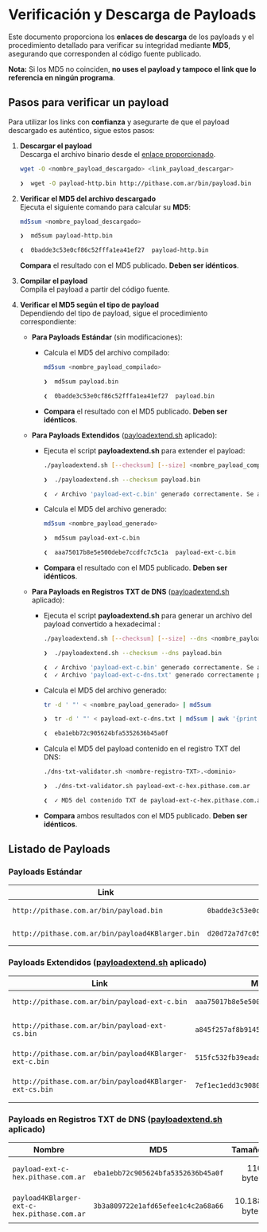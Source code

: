 # Verificación y Descarga de Payloads

Este documento proporciona los **enlaces de descarga** de los payloads y el procedimiento detallado para verificar su integridad mediante **MD5**, asegurando que corresponden al código fuente publicado.     

**Nota:** Si los MD5 no coinciden, **no uses el payload y tampoco el link que lo referencia en ningún programa**.

## Pasos para verificar un payload

Para utilizar los links con **confianza** y asegurarte de que el payload descargado es auténtico, sigue estos pasos:

1. **Descargar el payload**  
   Descarga el archivo binario desde el [enlace proporcionado](https://github.com/Pithase/asm-payloads-loaders/blob/main/bin/README.md#payloads-est%C3%A1ndar).
   ```sh
   wget -O <nombre_payload_descargado> <link_payload_descargar>
   ```
   ```sh
   ❯  wget -O payload-http.bin http://pithase.com.ar/bin/payload.bin
   ``` 

3. **Verificar el MD5 del archivo descargado**  
   Ejecuta el siguiente comando para calcular su **MD5**:
   ```sh
   md5sum <nombre_payload_descargado>
   ```
   ```sh
   ❯  md5sum payload-http.bin

   ❮  0badde3c53e0cf86c52fffa1ea41ef27  payload-http.bin
   ```      
   **Compara** el resultado con el MD5 publicado. **Deben ser idénticos**.  

4. **Compilar el payload**  
   Compila el payload a partir del código fuente.

5. **Verificar el MD5 según el tipo de payload**  
   Dependiendo del tipo de payload, sigue el procedimiento correspondiente:

   - **Para Payloads Estándar** (sin modificaciones):
     - Calcula el MD5 del archivo compilado:
       ```sh
       md5sum <nombre_payload_compilado>
       ```
       ```sh
       ❯  md5sum payload.bin

       ❮  0badde3c53e0cf86c52fffa1ea41ef27  payload.bin
       ```       
     - **Compara** el resultado con el MD5 publicado. **Deben ser idénticos**.

   - **Para Payloads Extendidos** ([payloadextend.sh](https://github.com/Pithase/asm-payloads-loaders/blob/main/payloadextend.sh) aplicado):
     - Ejecuta el script **payloadextend.sh** para extender el payload:
       ```sh
       ./payloadextend.sh [--checksum] [--size] <nombre_payload_compilado>
       ```
       ```sh
       ❯  ./payloadextend.sh --checksum payload.bin

       ❮  ✓ Archivo 'payload-ext-c.bin' generado correctamente. Se agregó información adicional de checksum.
       ```        
     - Calcula el MD5 del archivo generado:
       ```sh
       md5sum <nombre_payload_generado>
       ```
       ```sh
       ❯  md5sum payload-ext-c.bin

       ❮  aaa75017b8e5e500debe7ccdfc7c5c1a  payload-ext-c.bin
       ```       
     - **Compara** el resultado con el MD5 publicado. **Deben ser idénticos**.
    
   - **Para Payloads en Registros TXT de DNS** ([payloadextend.sh](https://github.com/Pithase/asm-payloads-loaders/blob/main/payloadextend.sh) aplicado):
     - Ejecuta el script **payloadextend.sh** para generar un archivo del payload convertido a hexadecimal :
       ```sh
       ./payloadextend.sh [--checksum] [--size] --dns <nombre_payload_compilado>
       ```       
       ```sh
       ❯  ./payloadextend.sh --checksum --dns payload.bin

       ❮  ✓ Archivo 'payload-ext-c.bin' generado correctamente. Se agregó información adicional de checksum.
       ❮  ✓ Archivo 'payload-ext-c-dns.txt' generado correctamente para su uso en registros TXT de DNS.
       ```
     - Calcula el MD5 del archivo generado:
       ```sh
       tr -d ' "' < <nombre_payload_generado> | md5sum
       ```
       ```sh
       ❯  tr -d ' "' < payload-ext-c-dns.txt | md5sum | awk '{print $1}'

       ❮  eba1ebb72c905624bfa5352636b45a0f
       ```
     - Calcula el MD5 del payload contenido en el registro TXT del DNS:
       ```sh
       ./dns-txt-validator.sh <nombre-registro-TXT>.<dominio>
       ```
       ```sh       
       ❯  ./dns-txt-validator.sh payload-ext-c-hex.pithase.com.ar

       ❮  ✓ MD5 del contenido TXT de payload-ext-c-hex.pithase.com.ar: eba1ebb72c905624bfa5352636b45a0f
       ```       
     - **Compara** ambos resultados con el MD5 publicado. **Deben ser idénticos**.

## Listado de Payloads

### Payloads Estándar

| Link | MD5 | Tamaño | Video |
|------|-----|-------:|-------|
| `http://pithase.com.ar/bin/payload.bin` | `0badde3c53e0cf86c52fffa1ea41ef27` | 49 bytes | <a href="https://youtu.be/WhisrrKuHXM" target="_blank">Ir a verlo</a> |
| `http://pithase.com.ar/bin/payload4KBlarger.bin` | `d20d72a7d7c05ed70d58aceec8031f29` | 5.088 bytes | |

### Payloads Extendidos ([payloadextend.sh](https://github.com/Pithase/asm-payloads-loaders/blob/main/payloadextend.sh) aplicado)

| Link | MD5 | Tamaño | Argumentos |
|------|-----|-------:|------------|
| `http://pithase.com.ar/bin/payload-ext-c.bin` | `aaa75017b8e5e500debe7ccdfc7c5c1a` | 52 bytes | --checksum |
| `http://pithase.com.ar/bin/payload-ext-cs.bin` | `a845f257af8b9145ef61b17d2fb64db6` | 55 bytes | --checksum --size |
| `http://pithase.com.ar/bin/payload4KBlarger-ext-c.bin` | `515fc532fb39eada6adcf4aced73b02e` | 5.091 bytes | --checksum|
| `http://pithase.com.ar/bin/payload4KBlarger-ext-cs.bin` | `7ef1ec1edd3c9080d6a7118afbbaf429` | 5.094 bytes | --checksum --size |

### Payloads en Registros TXT de DNS ([payloadextend.sh](https://github.com/Pithase/asm-payloads-loaders/blob/main/payloadextend.sh) aplicado)

| Nombre | MD5 | Tamaño | Formato | Argumentos |
|--------|-----|-------:|---------|------------|
| `payload-ext-c-hex.pithase.com.ar` | `eba1ebb72c905624bfa5352636b45a0f` | 110 bytes | hexadecimal | --checksum --dns |
| `payload4KBlarger-ext-c-hex.pithase.com.ar` | `3b3a809722e1afd65efee1c4c2a68a66` | 10.188 bytes | hexadecimal | --checksum --dns |
